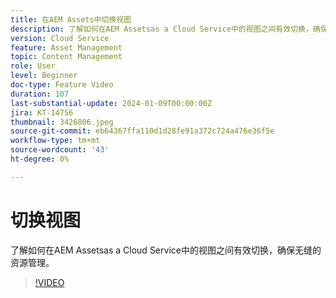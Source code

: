 ```yaml
---
title: 在AEM Assets中切换视图
description: 了解如何在AEM Assetsas a Cloud Service中的视图之间有效切换，确保无缝的资源管理。
version: Cloud Service
feature: Asset Management
topic: Content Management
role: User
level: Beginner
doc-type: Feature Video
duration: 107
last-substantial-update: 2024-01-09T00:00:00Z
jira: KT-14756
thumbnail: 3426806.jpeg
source-git-commit: eb64367ffa110d1d28fe91a372c724a476e36f5e
workflow-type: tm+mt
source-wordcount: '43'
ht-degree: 0%

---
```



# 切换视图

了解如何在AEM Assetsas a Cloud Service中的视图之间有效切换，确保无缝的资源管理。

>[!VIDEO](https://video.tv.adobe.com/v/3426806/?learn=on)
